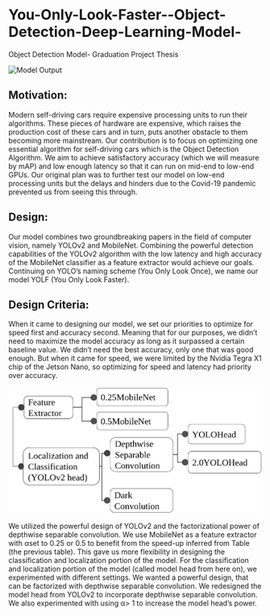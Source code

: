 # You-Only-Look-Faster--Object-Detection-Deep-Learning-Model-
Object Detection Model- Graduation Project Thesis

![Model Output](https://github.com/AhmedFakhry47/You-Only-Look-Faster--Object-Detection-Deep-Learning-Model-/blob/master/Model.gif)


## Motivation:
Modern self-driving cars require expensive processing units to run their algorithms. These pieces of hardware are expensive, which raises the production cost of these cars and in turn, puts another obstacle to them becoming more mainstream. Our contribution is to focus on optimizing one essential algorithm for self-driving cars which is the Object Detection Algorithm. We aim to achieve satisfactory accuracy (which we will measure by mAP) and low enough latency so that it can run on mid-end to low-end GPUs. Our original plan was to further test our model on low-end processing units but the delays and hinders due to the Covid-19 pandemic prevented us from seeing this through. 

## Design:
Our model combines two groundbreaking papers in the field of computer vision, namely YOLOv2 and MobileNet. Combining the powerful detection capabilities of the YOLOv2 algorithm with the low latency and high accuracy of the MobileNet classifier as a feature extractor would achieve our goals. Continuing on YOLO’s naming scheme (You Only Look Once), we name our model YOLF (You Only Look Faster). 

## Design Criteria:
When it came to designing our model, we set our priorities to optimize for speed first and accuracy second. Meaning that for our purposes, we didn’t need to maximize the model accuracy as long as it surpassed a certain baseline value. We didn’t need the best accuracy, only one that was good enough. But when it came for speed, we were limited by the Nvidia Tegra X1 chip of the Jetson Nano, so optimizing for speed and latency had priority over accuracy.

![](https://github.com/AhmedFakhry47/You-Only-Look-Faster--Object-Detection-Deep-Learning-Model-/blob/master/DesignCriteria.png)

We utilized the powerful design of YOLOv2 and the factorizational power of depthwise separable convolution. We use MobileNet as a feature extractor with αset to 0.25 or 0.5 to benefit from the speed-up inferred from Table (the previous table). This gave us more flexibility in designing the classification and localization portion of the model.
For the classification and localization portion of the model (called model head from here on), we experimented with different settings. We wanted a powerful design, that can be factorized with depthwise separable convolution. We redesigned the model head from YOLOv2 to incorporate depthwise separable convolution. We also experimented with using α> 1 to increase the model head’s power. 

